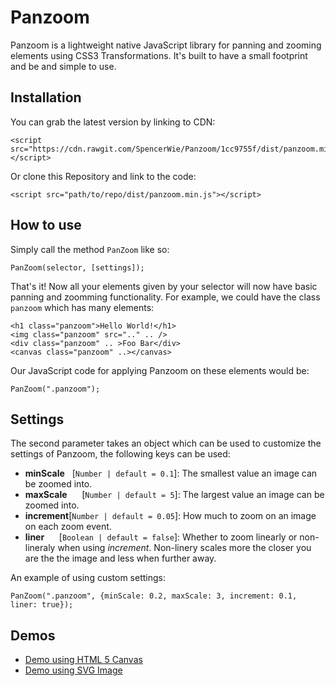 # Panzoom
Panzoom is a lightweight native JavaScript library for panning and zooming elements using CSS3 Transformations. It's built to have a small footprint and be and simple to use.

## Installation

You can grab the latest version by linking to CDN:

    <script src="https://cdn.rawgit.com/SpencerWie/Panzoom/1cc9755f/dist/panzoom.min.js"></script>

Or clone this Repository and link to the code:

    <script src="path/to/repo/dist/panzoom.min.js"></script>

## How to use

Simply call the method `PanZoom` like so:

    PanZoom(selector, [settings]);
    
That's it! Now all your elements given by your selector will now have basic panning and zoomming functionality. For example, we could have the class `panzoom` which has many elements:

    <h1 class="panzoom">Hello World!</h1>
    <img class="panzoom" src=".." .. />
    <div class="panzoom" .. >Foo Bar</div>
    <canvas class="panzoom" ..></canvas>

Our JavaScript code for applying Panzoom on these elements would be:

    PanZoom(".panzoom");


## Settings

The second parameter takes an object which can be used to customize the settings of Panzoom, the following keys can be used:

* **minScale**&nbsp;&nbsp;&nbsp;[`Number | default = 0.1`]: The smallest value an image can be zoomed into.
* **maxScale**&nbsp;&nbsp;&nbsp;&nbsp;&nbsp;&nbsp;[`Number | default = 5`]: The largest value an image can be zoomed into. 
* **increment**[`Number | default = 0.05`]: How much to zoom on an image on each zoom event. 
* **liner**&nbsp;&nbsp;&nbsp;&nbsp;&nbsp;&nbsp;[`Boolean | default = false`]: Whether to zoom linearly or non-lineraly when using _increment_. Non-linery scales more the closer you are the the image and less when further away.

An example of using custom settings:

    PanZoom(".panzoom", {minScale: 0.2, maxScale: 3, increment: 0.1, liner: true});

## Demos

* [Demo using HTML 5 Canvas](https://cdn.rawgit.com/SpencerWie/Panzoom/b070fa28/demo/CanvasExample/index.html)
* [Demo using SVG Image](https://cdn.rawgit.com/SpencerWie/Panzoom/b070fa28/demo/SvgExample/index.html)
